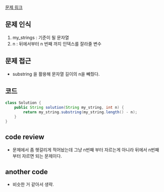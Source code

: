 [문제 링크](https://school.programmers.co.kr/learn/courses/30/lessons/181910)

## 문제 인식

1. my_strings : 기준이 될 문자열
2. n : 뒤에서부터 n 번째 까지 인덱스를 잘라줄 변수

## 문제 접근

- substring 을 활용해 문자열 길이의 n을 빼줬다.

## 코드

```java
class Solution {
    public String solution(String my_string, int n) {
        return my_string.substring(my_string.length() - n);
    }
}
```

## code review

- 문제에서 좀 헷갈리게 적어놨는데 그냥 n번째 부터 자르는게 아니라 뒤에서 n번째 부터 자르면 되는 문제이다.

## another code

- 비슷한 거 같아서 생략.